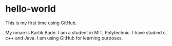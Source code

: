 # hello-world
This is my first time using GitHub.

My nmae is Kartik Bade. I am a student in MIT, Polytechnic. I have studied c, c++ and Java. I am using GitHub for learning purposes.
